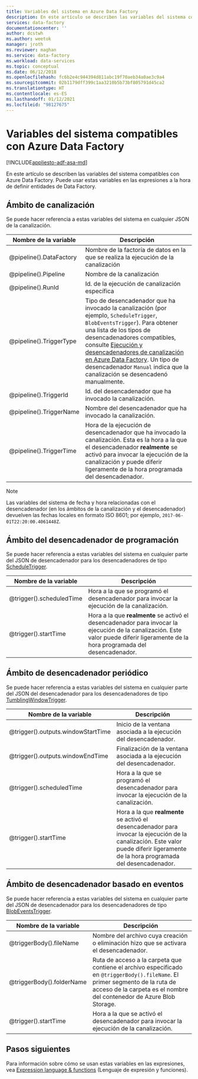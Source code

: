 ```yaml
---
title: Variables del sistema en Azure Data Factory
description: En este artículo se describen las variables del sistema compatibles con Azure Data Factory. Puede usar estas variables en las expresiones a la hora de definir entidades de Data Factory.
services: data-factory
documentationcenter: ''
author: dcstwh
ms.author: weetok
manager: jroth
ms.reviewer: maghan
ms.service: data-factory
ms.workload: data-services
ms.topic: conceptual
ms.date: 06/12/2018
ms.openlocfilehash: fc6b2e4c944394d811abc19f70aeb34a0ae3c9a4
ms.sourcegitcommit: 02b1179dff399c1aa3210b5b73bf805791d45ca2
ms.translationtype: HT
ms.contentlocale: es-ES
ms.lasthandoff: 01/12/2021
ms.locfileid: "98127675"
---
```

# <a name="system-variables-supported-by-azure-data-factory"></a>Variables del sistema compatibles con Azure Data Factory
[!INCLUDE[appliesto-adf-asa-md](includes/appliesto-adf-asa-md.md)]

En este artículo se describen las variables del sistema compatibles con Azure Data Factory. Puede usar estas variables en las expresiones a la hora de definir entidades de Data Factory.

## <a name="pipeline-scope"></a>Ámbito de canalización
Se puede hacer referencia a estas variables del sistema en cualquier JSON de la canalización.

| Nombre de la variable | Descripción |
| --- | --- |
| @pipeline().DataFactory |Nombre de la factoría de datos en la que se realiza la ejecución de la canalización |
| @pipeline().Pipeline |Nombre de la canalización |
| @pipeline().RunId |Id. de la ejecución de canalización específica |
| @pipeline().TriggerType |Tipo de desencadenador que ha invocado la canalización (por ejemplo, `ScheduleTrigger`, `BlobEventsTrigger`). Para obtener una lista de los tipos de desencadenadores compatibles, consulte [Ejecución y desencadenadores de canalización en Azure Data Factory](concepts-pipeline-execution-triggers.md). Un tipo de desencadenador `Manual` indica que la canalización se desencadenó manualmente. |
| @pipeline().TriggerId|Id. del desencadenador que ha invocado la canalización. |
| @pipeline().TriggerName|Nombre del desencadenador que ha invocado la canalización. |
| @pipeline().TriggerTime|Hora de la ejecución de desencadenador que ha invocado la canalización. Esta es la hora a la que el desencadenador **realmente** se activó para invocar la ejecución de la canalización y puede diferir ligeramente de la hora programada del desencadenador.  |

>[!NOTE]
>Las variables del sistema de fecha y hora relacionadas con el desencadenador (en los ámbitos de la canalización y el desencadenador) devuelven las fechas locales en formato ISO 8601; por ejemplo, `2017-06-01T22:20:00.4061448Z`.

## <a name="schedule-trigger-scope"></a>Ámbito del desencadenador de programación
Se puede hacer referencia a estas variables del sistema en cualquier parte del JSON de desencadenador para los desencadenadores de tipo [ScheduleTrigger](concepts-pipeline-execution-triggers.md#schedule-trigger).

| Nombre de la variable | Descripción |
| --- | --- |
| @trigger().scheduledTime |Hora a la que se programó el desencadenador para invocar la ejecución de la canalización. |
| @trigger().startTime |Hora a la que **realmente** se activó el desencadenador para invocar la ejecución de la canalización. Este valor puede diferir ligeramente de la hora programada del desencadenador. |

## <a name="tumbling-window-trigger-scope"></a>Ámbito de desencadenador periódico
Se puede hacer referencia a estas variables del sistema en cualquier parte del JSON del desencadenador para los desencadenadores de tipo [TumblingWindowTrigger](concepts-pipeline-execution-triggers.md#tumbling-window-trigger).

| Nombre de la variable | Descripción |
| --- | --- |
| @trigger().outputs.windowStartTime |Inicio de la ventana asociada a la ejecución del desencadenador. |
| @trigger().outputs.windowEndTime |Finalización de la ventana asociada a la ejecución del desencadenador. |
| @trigger().scheduledTime |Hora a la que se programó el desencadenador para invocar la ejecución de la canalización. |
| @trigger().startTime |Hora a la que **realmente** se activó el desencadenador para invocar la ejecución de la canalización. Este valor puede diferir ligeramente de la hora programada del desencadenador. |

## <a name="event-based-trigger-scope"></a>Ámbito de desencadenador basado en eventos
Se puede hacer referencia a estas variables del sistema en cualquier parte del JSON de desencadenador para los desencadenadores de tipo [BlobEventsTrigger](concepts-pipeline-execution-triggers.md#event-based-trigger).

| Nombre de la variable | Descripción |
| --- | --- |
| @triggerBody().fileName  |Nombre del archivo cuya creación o eliminación hizo que se activara el desencadenador.   |
| @triggerBody().folderName  |Ruta de acceso a la carpeta que contiene el archivo especificado en `@triggerBody().fileName`. El primer segmento de la ruta de acceso de la carpeta es el nombre del contenedor de Azure Blob Storage.  |
| @trigger().startTime |Hora a la que se activó el desencadenador para invocar la ejecución de la canalización. |

## <a name="next-steps"></a>Pasos siguientes
Para información sobre cómo se usan estas variables en las expresiones, vea [Expression language & functions](control-flow-expression-language-functions.md) (Lenguaje de expresión y funciones).

